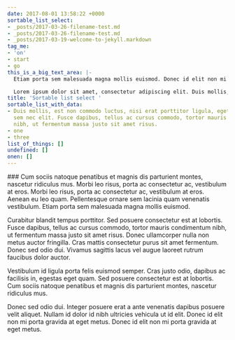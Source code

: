 ```yaml
---
date: 2017-08-01 13:58:22 +0000
sortable_list_select:
- _posts/2017-03-26-filename-test.md
- _posts/2017-03-26-filename-test.md
- _posts/2017-03-19-welcome-to-jekyll.markdown
tag_me:
- 'on'
- start
- go
this_is_a_big_text_area: |-
  Etiam porta sem malesuada magna mollis euismod. Donec id elit non mi porta gravida at eget metus. Cras justo odio, dapibus ac facilisis in, egestas eget quam. Morbi leo risus, porta ac consectetur ac, vestibulum at eros. Morbi leo risus, porta ac consectetur ac, vestibulum at eros. Duis mollis, est non commodo luctus, nisi erat porttitor ligula, eget lacinia odio sem nec elit.

  Lorem ipsum dolor sit amet, consectetur adipiscing elit. Duis mollis, est non commodo luctus, nisi erat porttitor ligula, eget lacinia odio sem nec elit. Donec ullamcorper nulla non metus auctor fringilla. Cum sociis natoque penatibus et magnis dis parturient montes, nascetur ridiculus mus. Nullam id dolor id nibh ultricies vehicula ut id elit.
title: 'Sortable list select '
sortable_list_with_data:
- Duis mollis, est non commodo luctus, nisi erat porttitor ligula, eget lacinia odio
  sem nec elit. Fusce dapibus, tellus ac cursus commodo, tortor mauris condimentum
  nibh, ut fermentum massa justo sit amet risus.
- one
- three
list_of_things: []
undefined: []
onen: []
---
```

\### Cum sociis natoque penatibus et magnis dis parturient montes, nascetur ridiculus mus. Morbi leo risus, porta ac consectetur ac, vestibulum at eros. Morbi leo risus, porta ac consectetur ac, vestibulum at eros. Aenean eu leo quam. Pellentesque ornare sem lacinia quam venenatis vestibulum. Etiam porta sem malesuada magna mollis euismod.

Curabitur blandit tempus porttitor. Sed posuere consectetur est at lobortis. Fusce dapibus, tellus ac cursus commodo, tortor mauris condimentum nibh, ut fermentum massa justo sit amet risus. Donec ullamcorper nulla non metus auctor fringilla. Cras mattis consectetur purus sit amet fermentum. Donec sed odio dui. Vivamus sagittis lacus vel augue laoreet rutrum faucibus dolor auctor.

Vestibulum id ligula porta felis euismod semper. Cras justo odio, dapibus ac facilisis in, egestas eget quam. Sed posuere consectetur est at lobortis. Cum sociis natoque penatibus et magnis dis parturient montes, nascetur ridiculus mus.

Donec sed odio dui. Integer posuere erat a ante venenatis dapibus posuere velit aliquet. Nullam id dolor id nibh ultricies vehicula ut id elit. Donec id elit non mi porta gravida at eget metus. Donec id elit non mi porta gravida at eget metus.